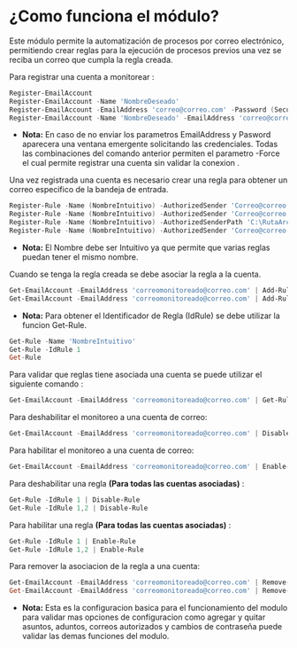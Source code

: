 # ¿Como funciona el módulo?
Este módulo permite la automatización de procesos por correo electrónico, permitiendo crear reglas para la ejecución de procesos previos una vez se reciba un correo que cumpla la regla creada.

Para registrar una cuenta a monitorear :
```powershell
Register-EmailAccount
Register-EmailAccount -Name 'NombreDeseado'
Register-EmailAccount -EmailAddress 'correo@correo.com' -Password (SecureString)
Register-EmailAccount -Name 'NombreDeseado' -EmailAddress 'correo@correo.com' -Password (SecureString)
```
- **Nota:**
En caso de no enviar los parametros EmailAddress y Pasword aparecera una ventana emergente solicitando las credenciales.
Todas las combinaciones del comando anterior permiten el parametro -Force el cual permite registrar una cuenta sin validar la conexion .

Una vez registrada una cuenta es necesario crear una regla para obtener un correo especifico de la bandeja de entrada.

```powershell
Register-Rule -Name (NombreIntuitivo) -AuthorizedSender 'Correo@correo.com' -Subject 'Asunto' -AttachmentsName 'Adjunto.txt' -PluginName 'ProcesoAEjecutar'
Register-Rule -Name (NombreIntuitivo) -AuthorizedSender 'Correo@correo.com','Prueba@Prueba.com' -Subject 'Asunto','Asunto2' -AttachmentsName 'Adjunto.txt','Adjunto2.txt' -PluginName 'ProcesoAEjecutar'
Register-Rule -Name (NombreIntuitivo) -AuthorizedSenderPath 'C:\RutaArchivoConCorreosAuthorizados.txt' -Subject 'Asunto' -AttachmentsName 'Adjunto.txt' -PluginName 'ProcesoAEjecutar'
Register-Rule -Name (NombreIntuitivo) -AuthorizedSender 'Correo@correo.com' -Subject 'Asunto' -AttachmentsName 'Adjunto.txt' -PluginName 'ProcesoAEjecutar' -ResponseTemplatePath 'C:\RutaPlantillaEnviodeCorreo.hmtl'
```
- **Nota:**
El Nombre debe ser Intuitivo ya que permite que varias reglas puedan tener el mismo nombre.

Cuando se tenga la regla creada se debe asociar la regla a la cuenta.

```powershell
Get-EmailAccount -EmailAddress 'correomonitoreado@correo.com' | Add-RuleToEmailAccount -IdRule (Get-Rule -Name 'NombreIntuitivo').IdRule
Get-EmailAccount -EmailAddress 'correomonitoreado@correo.com' | Add-RuleToEmailAccount -IdRule 1
```
- **Nota:**
Para obtener el Identificador de Regla (IdRule) se debe utilizar la funcion Get-Rule.
```powershell
Get-Rule -Name 'NombreIntuitivo'
Get-Rule -IdRule 1
Get-Rule
```
Para validar que reglas tiene asociada una cuenta se puede utilizar el siguiente comando :
```powershell
Get-EmailAccount -EmailAddress 'correomonitoreado@correo.com' | Get-Rule
```
Para deshabilitar el monitoreo a una cuenta de correo:
```powershell
Get-EmailAccount -EmailAddress 'correomonitoreado@correo.com' | Disable-EmailAccount
```
Para habilitar el monitoreo a una cuenta de correo:
```powershell
Get-EmailAccount -EmailAddress 'correomonitoreado@correo.com' | Enable-EmailAccount
```
Para deshabilitar una regla **(Para todas las cuentas asociadas)** :
```powershell
Get-Rule -IdRule 1 | Disable-Rule
Get-Rule -IdRule 1,2 | Disable-Rule
```
Para habilitar una regla **(Para todas las cuentas asociadas)** :
```powershell
Get-Rule -IdRule 1 | Enable-Rule
Get-Rule -IdRule 1,2 | Enable-Rule
```
Para remover la asociacion de la regla a una cuenta:
```powershell
Get-EmailAccount -EmailAddress 'correomonitoreado@correo.com' | Remove-RuleFromEmailAccount -IdRule 1
Get-EmailAccount -EmailAddress 'correomonitoreado@correo.com' | Remove-RuleFromEmailAccount -IdRule 1,2
```

- **Nota:**
Esta es la configuracion basica para el funcionamiento del modulo para validar mas opciones de configuracion como agregar y quitar asuntos, aduntos, correos autorizados y cambios de contraseña puede validar las demas funciones del modulo.

